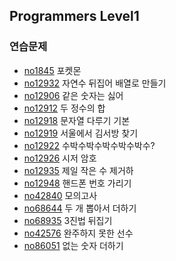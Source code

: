 

## Programmers Level1

### 연습문제

- [no1845](<https://github.com/duoh20/notebook/blob/master/JavaTest/src/programmers/level1/No1845.java>) 포켓몬
- [no12932](<https://github.com/duoh20/notebook/blob/master/JavaTest/src/programmers/level1/No12932.java>) 자연수 뒤집어 배열로 만들기
- [no12906](<https://github.com/duoh20/notebook/blob/master/JavaTest/src/programmers/level1/No12906.java>) 같은 숫자는 싫어
- [no12912](<https://github.com/duoh20/notebook/blob/master/JavaTest/src/programmers/level1/No12912.java>) 두 정수의 합
- [no12918](<https://github.com/duoh20/notebook/blob/master/JavaTest/src/programmers/level1/No12918.java>) 문자열 다루기 기본
- [no12919](<https://github.com/duoh20/notebook/blob/master/JavaTest/src/programmers/level1/No12919.java>) 서울에서 김서방 찾기
- [no12922](<https://github.com/duoh20/notebook/blob/master/JavaTest/src/programmers/level1/No12922.java>) 수박수박수박수박수박수?
- [no12926](<https://github.com/duoh20/notebook/blob/master/JavaTest/src/programmers/level1/No12926.java>) 시저 암호
- [no12935](<https://github.com/duoh20/notebook/blob/master/JavaTest/src/programmers/level1/No12935.java>) 제일 작은 수 제거하
- [no12948](<https://github.com/duoh20/notebook/blob/master/JavaTest/src/programmers/level1/No12948.java>) 핸드폰 번호 가리기
- [no42840](<https://github.com/duoh20/notebook/blob/master/JavaTest/src/programmers/level1/No42840.java>) 모의고사
- [no68644](<https://github.com/duoh20/notebook/blob/master/JavaTest/src/programmers/level1/No68644.java>) 두 개 뽑아서 더하기
- [no68935](<https://github.com/duoh20/notebook/blob/master/JavaTest/src/programmers/level1/No68935.java>) 3진법 뒤집기
- [no42576](<https://github.com/duoh20/notebook/blob/master/JavaTest/src/programmers/level1/No42576.java>) 완주하지 못한 선수
- [no86051](<https://github.com/duoh20/notebook/blob/master/JavaTest/src/programmers/level1/No86051.java>) 없는 숫자 더하기
